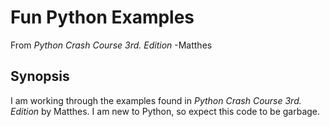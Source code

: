 # Fun Python Examples


From _Python Crash Course 3rd. Edition_ -Matthes

## Synopsis

I am working through the examples found in _Python Crash Course 3rd. Edition_ by Matthes. I am new to Python, so expect this code to be garbage. 